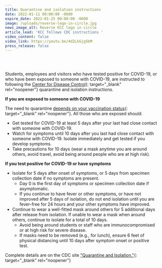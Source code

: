 ```yaml
---
title: Quarantine and isolation instructions
date: 2022-01-11 00:00:00 -0600
expire_date: 2022-01-25 00:00:00 -0600
image: /uploads/reverse-logo-in-circle.jpg
news_image_alt: Reverse KCC logo in circle
article_lead: 'KCC follows CDC instructions '
video_content: false
video_link: https://youtu.be/4d2LkGjg5bM
press_release: false
---
```

##### &nbsp;

Students, employees and visitors who have tested positive for COVID-19, or who have been exposed to someone with COVID-19, are instructed to following the&nbsp;[Center for Disease Control](https://www.cdc.gov/coronavirus/2019-ncov/your-health/quarantine-isolation.html){: target="_blank" rel="noopener"}&nbsp;quarantine and isolation instructions.

**If you are exposed to someone with COVID-19**

The need to quarantine [depends on your vaccination status](https://www.cdc.gov/coronavirus/2019-ncov/your-health/quarantine-isolation.html){: target="_blank" rel="noopener"}. All those who are exposed should:

* Get tested for COVID-19 at least 5 days after your last had close contact with someone with COVID-19.
* Watch for symptoms until 10 days after you last had close contact with someone with COVID-19. Isolate immediately and get tested if you develop symptoms.
* Take precautions for 10 days (wear a mask anytime you are around others, avoid travel, avoid being around people who are at high risk).

**If you test positive for COVID-19 or have symptoms**

* Isolate for 5 days after onset of symptoms, or 5 days from specimen collection date if no symptoms are present.
  * Day 0 is the first day of symptoms or specimen collection date if asymptomatic.
  * If you continue to have fever or other symptoms, or have not improved after 5 days of isolation, do not end isolation until you are fever-free for 24 hours and your other symptoms have improved.&nbsp;
* Continue to wear a well-fitted mask around others for 5 additional days after release from isolation. If unable to wear a mask when around others, continue to isolate for a total of 10 days.&nbsp;
  * Avoid being around students or staff who are immunocompromised or at high risk for severe disease.&nbsp;
  * If masks need to be removed (e.g., for lunch), ensure 6 feet of physical distancing until 10 days after symptom onset or positive test.&nbsp;

Complete details are on the CDC site ["Quarantine and Isolation."](https://www.cdc.gov/coronavirus/2019-ncov/your-health/quarantine-isolation.html){: target="_blank" rel="noopener"}
